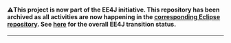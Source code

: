 #### :warning:This project is now part of the EE4J initiative. This repository has been archived as all activities are now happening in the [corresponding Eclipse repository](https://github.com/eclipse-ee4j/openmq). See [here](https://www.eclipse.org/ee4j/status.php) for the overall EE4J transition status.
 
---

